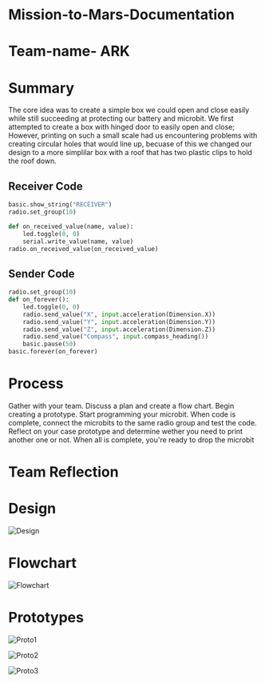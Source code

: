 # Mission-to-Mars-Documentation
# Team-name- ARK


# Summary
The core idea was to create a simple box we could open and close easily while still succeeding at protecting our battery and microbit. We first attempted to create a box with hinged door to easily open and close; However, printing on such a small scale had us encountering problems with creating circular holes that would line up, becuase of this we changed our design to a more simplilar box with a roof that has two plastic clips to hold the roof down.

## Receiver Code

```python
basic.show_string("RECEIVER")
radio.set_group(10)

def on_received_value(name, value):
    led.toggle(0, 0)
    serial.write_value(name, value)
radio.on_received_value(on_received_value)
```

## Sender Code

```python
radio.set_group(10)
def on_forever():
    led.toggle(0, 0)
    radio.send_value("X", input.acceleration(Dimension.X))
    radio.send_value("Y", input.acceleration(Dimension.Y))
    radio.send_value("Z", input.acceleration(Dimension.Z))
    radio.send_value("Compass", input.compass_heading())
    basic.pause(50)
basic.forever(on_forever)
```

# Process
Gather with your team. Discuss a plan and create a flow chart. Begin creating a prototype. Start programming your microbit. When code is complete, connect the microbits to the same radio group and test the code. Reflect on your case prototype and determine wether you need to print another one or not. When all is complete, you're ready to drop the microbit



# Team Reflection



# Design
![Design](Design.JPG)

# Flowchart
![Flowchart](Flowchart.JPG)

# Prototypes
![Proto1](Proto1.JPG)

![Proto2](Proto2.JPG)

![Proto3](Proto3.JPG)
